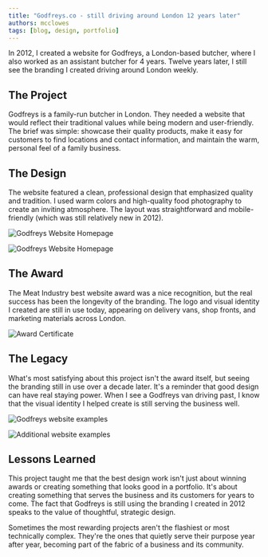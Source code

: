 ```yaml
---
title: "Godfreys.co - still driving around London 12 years later"
authors: mcclowes
tags: [blog, design, portfolio]
---
```


In 2012, I created a website for Godfreys, a London-based butcher, where I also worked as an assistant butcher for 4 years. Twelve years later, I still see the branding I created driving around London weekly.

<!--truncate-->

## The Project

Godfreys is a family-run butcher in London. They needed a website that would reflect their traditional values while being modern and user-friendly. The brief was simple: showcase their quality products, make it easy for customers to find locations and contact information, and maintain the warm, personal feel of a family business.

## The Design

The website featured a clean, professional design that emphasized quality and tradition. I used warm colors and high-quality food photography to create an inviting atmosphere. The layout was straightforward and mobile-friendly (which was still relatively new in 2012).

![Godfreys Website Homepage](/img/posts/godfreys/godfreys.png)

![Godfreys Website Homepage](/img/posts/godfreys/godfreys.jpeg)

## The Award

The Meat Industry best website award was a nice recognition, but the real success has been the longevity of the branding. The logo and visual identity I created are still in use today, appearing on delivery vans, shop fronts, and marketing materials across London.

![Award Certificate](/img/posts/godfreys/awards.jpg)

## The Legacy

What's most satisfying about this project isn't the award itself, but seeing the branding still in use over a decade later. It's a reminder that good design can have real staying power. When I see a Godfreys van driving past, I know that the visual identity I helped create is still serving the business well.

![Godfreys website examples](/img/posts/godfreys/godfreys1.png)

![Additional website examples](/img/posts/godfreys/godfreys2.png)

## Lessons Learned

This project taught me that the best design work isn't just about winning awards or creating something that looks good in a portfolio. It's about creating something that serves the business and its customers for years to come. The fact that Godfreys is still using the branding I created in 2012 speaks to the value of thoughtful, strategic design.

Sometimes the most rewarding projects aren't the flashiest or most technically complex. They're the ones that quietly serve their purpose year after year, becoming part of the fabric of a business and its community. 